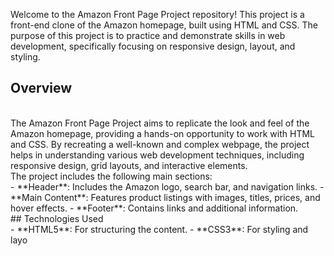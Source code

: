 Welcome to the Amazon Front Page Project repository! This project is a front-end clone of the Amazon homepage, built using HTML and CSS. The purpose of this project is to practice and demonstrate skills in web development, specifically focusing on responsive design, layout, and styling.<br>

## Overview
<br>
The Amazon Front Page Project aims to replicate the look and feel of the Amazon homepage, providing a hands-on opportunity to work with HTML and CSS. By recreating a well-known and complex webpage, the project helps in understanding various web development techniques, including responsive design, grid layouts, and interactive elements.
<br>
The project includes the following main sections:
<br>
- **Header**: Includes the Amazon logo, search bar, and navigation links.
- **Main Content**: Features product listings with images, titles, prices, and hover effects.
- **Footer**: Contains links and additional information.
<br>
## Technologies Used
<br>
- **HTML5**: For structuring the content.
- **CSS3**: For styling and layo
